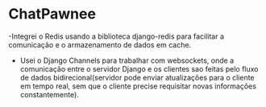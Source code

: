 # ChatPawnee
-Integrei o Redis usando a biblioteca django-redis para facilitar a comunicação e o armazenamento de dados em cache.
- Usei o Django Channels para trabalhar com websockets, onde a comunicação entre o servidor Django e os clientes sao feitas pelo fluxo de dados bidirecional(servidor pode enviar atualizações para o cliente em tempo real, sem que o cliente precise requisitar novas informações constantemente).
